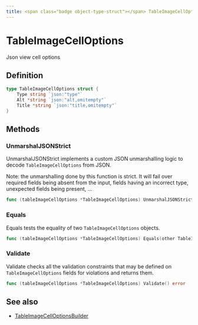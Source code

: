 ```yaml
---
title: <span class="badge object-type-struct"></span> TableImageCellOptions
---
```

# <span class="badge object-type-struct"></span> TableImageCellOptions

Json view cell options

## Definition

```go
type TableImageCellOptions struct {
    Type string `json:"type"`
    Alt *string `json:"alt,omitempty"`
    Title *string `json:"title,omitempty"`
}
```
## Methods

### <span class="badge object-method"></span> UnmarshalJSONStrict

UnmarshalJSONStrict implements a custom JSON unmarshalling logic to decode `TableImageCellOptions` from JSON.

Note: the unmarshalling done by this function is strict. It will fail over required fields being absent from the input, fields having an incorrect type, unexpected fields being present, …

```go
func (tableImageCellOptions *TableImageCellOptions) UnmarshalJSONStrict(raw []byte) error
```

### <span class="badge object-method"></span> Equals

Equals tests the equality of two `TableImageCellOptions` objects.

```go
func (tableImageCellOptions *TableImageCellOptions) Equals(other TableImageCellOptions) bool
```

### <span class="badge object-method"></span> Validate

Validate checks all the validation constraints that may be defined on `TableImageCellOptions` fields for violations and returns them.

```go
func (tableImageCellOptions *TableImageCellOptions) Validate() error
```

## See also

 * <span class="badge builder"></span> [TableImageCellOptionsBuilder](./builder-TableImageCellOptionsBuilder.md)
